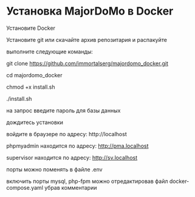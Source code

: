 # Установка MajorDoMo в Docker

Установите Docker 

Установите git или скачайте архив репозитария и распакуйте

выполните следующие команды:

git clone https://github.com/immortalserg/majordomo_docker.git

cd majordomo_docker

chmod +x install.sh

./install.sh

на запрос введите пароль для базы данных

дождитесь установки

войдите в браузере по адресу: http://localhost

phpmyadmin находится по адресу: http://pma.localhost

supervisor находится по адресу: http://sv.localhost

порты можно поменять в файле .env

включить порты mysql, php-fpm можно отредактировав файл docker-compose.yaml убрав комментарии
